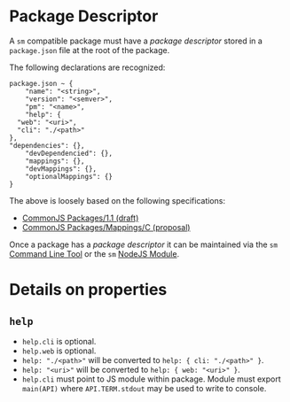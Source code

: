 Package Descriptor
==================

A `sm` compatible package must have a *package descriptor* stored in a `package.json` file at the root of the package.

The following declarations are recognized:

	package.json ~ {
		"name": "<string>",
		"version": "<semver>",
		"pm": "<name>",
		"help": {
      "web": "<uri>",
      "cli": "./<path>"
   	},
   	"dependencies": {},
		"devDependencied": {},
		"mappings": {},
		"devMappings": {},
		"optionalMappings": {}
	}

The above is loosely based on the following specifications:

  * [CommonJS Packages/1.1 (draft)](http://wiki.commonjs.org/wiki/Packages/1.1)
  * [CommonJS Packages/Mappings/C (proposal)](http://wiki.commonjs.org/wiki/Packages/Mappings/C)

Once a package has a *package descriptor* it can be maintained via the `sm` [Command Line Tool](./CommandLine.md) or
the `sm` [NodeJS Module](./NodejsModule.md).


Details on properties
=====================

`help`
------

  * `help.cli` is optional.
  * `help.web` is optional.
  * `help: "./<path>"` will be converted to `help: { cli: "./<path>" }`.
  * `help: "<uri>"` will be converted to `help: { web: "<uri>" }`.
  * `help.cli` must point to JS module within package. Module must export `main(API)` where
    `API.TERM.stdout` may be used to write to console.
